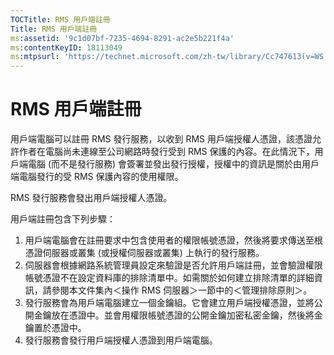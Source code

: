 ```yaml
---
TOCTitle: RMS 用戶端註冊
Title: RMS 用戶端註冊
ms:assetid: '9c1d07bf-7235-4694-8291-ac2e5b221f4a'
ms:contentKeyID: 18113049
ms:mtpsurl: 'https://technet.microsoft.com/zh-tw/library/Cc747613(v=WS.10)'
---
```


RMS 用戶端註冊
==============

用戶端電腦可以註冊 RMS 發行服務，以收到 RMS 用戶端授權人憑證，該憑證允許作者在電腦尚未連線至公司網路時發行受到 RMS 保護的內容。在此情況下，用戶端電腦 (而不是發行服務) 會簽署並發出發行授權，授權中的資訊是關於由用戶端電腦發行的受 RMS 保護內容的使用權限。

RMS 發行服務會發出用戶端授權人憑證。

用戶端註冊包含下列步驟：

1.  用戶端電腦會在註冊要求中包含使用者的權限帳號憑證，然後將要求傳送至根憑證伺服器或叢集 (或授權伺服器或叢集) 上執行的發行服務。
2.  伺服器會根據網路系統管理員設定來驗證是否允許用戶端註冊，並會驗證權限帳號憑證不在設定資料庫的排除清單中。如需關於如何建立排除清單的詳細資訊，請參閱本文件集內＜操作 RMS 伺服器＞一節中的＜管理排除原則＞。
3.  發行服務會為用戶端電腦建立一個金鑰組。它會建立用戶端授權憑證，並將公開金鑰放在憑證中。並會用權限帳號憑證的公開金鑰加密私密金鑰，然後將金鑰置於憑證中。
4.  發行服務會發行用戶端授權人憑證到用戶端電腦。